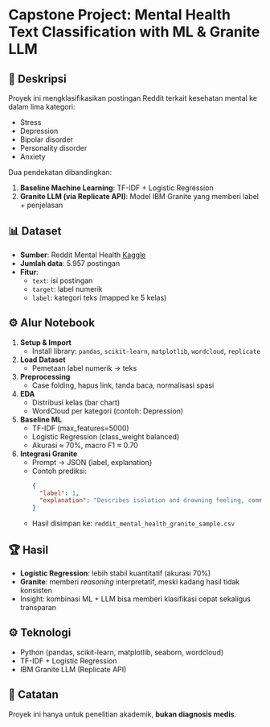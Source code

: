 # Capstone Project: Mental Health Text Classification with ML & Granite LLM

## 📌 Deskripsi
Proyek ini mengklasifikasikan postingan Reddit terkait kesehatan mental ke dalam lima kategori:
- Stress
- Depression
- Bipolar disorder
- Personality disorder
- Anxiety

Dua pendekatan dibandingkan:
1. **Baseline Machine Learning**: TF-IDF + Logistic Regression
2. **Granite LLM (via Replicate API)**: Model IBM Granite yang memberi label + penjelasan

## 📊 Dataset
- **Sumber**: Reddit Mental Health [Kaggle](https://www.kaggle.com/datasets/neelghoshal/reddit-mental-health-data)
- **Jumlah data**: 5.957 postingan
- **Fitur**:
  - `text`: isi postingan
  - `target`: label numerik
  - `label`: kategori teks (mapped ke 5 kelas)

## ⚙️ Alur Notebook
1. **Setup & Import**
   - Install library: `pandas`, `scikit-learn`, `matplotlib`, `wordcloud`, `replicate`
2. **Load Dataset**
   - Pemetaan label numerik → teks
3. **Preprocessing**
   - Case folding, hapus link, tanda baca, normalisasi spasi
4. **EDA**
   - Distribusi kelas (bar chart)
   - WordCloud per kategori (contoh: Depression)
5. **Baseline ML**
   - TF-IDF (max_features=5000)
   - Logistic Regression (class_weight balanced)
   - Akurasi ≈ 70%, macro F1 ≈ 0.70
6. **Integrasi Granite**
   - Prompt → JSON {label, explanation}
   - Contoh prediksi:
     ```json
     {
       "label": 1,
       "explanation": "Describes isolation and drowning feeling, common in depression."
     }
     ```
   - Hasil disimpan ke: `reddit_mental_health_granite_sample.csv`

## 🏆 Hasil
- **Logistic Regression**: lebih stabil kuantitatif (akurasi 70%)
- **Granite**: memberi *reasoning* interpretatif, meski kadang hasil tidak konsisten
- Insight: kombinasi ML + LLM bisa memberi klasifikasi cepat sekaligus transparan

## ⚙️ Teknologi
- Python (pandas, scikit-learn, matplotlib, seaborn, wordcloud)
- TF-IDF + Logistic Regression
- IBM Granite LLM (Replicate API)

## 📝 Catatan
Proyek ini hanya untuk penelitian akademik, **bukan diagnosis medis**.
